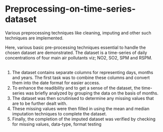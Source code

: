 # Preprocessing-on-time-series-dataset
Various preprocessing techniques like cleaning, imputing and other such techniques are implemented.

Here, various basic pre-processing techniques essential to handle the chosen dataset are demonstrated. 
The dataset is a time-series of daily concentrations of four main air pollutants viz; NO2, SO2, SPM and RSPM.<br><br>
1. The dataset contains separate columns for representing days, months and years. 
The first task was to combine these columns and convert them into the date format for easier access.<br>
2. To enhance the readibility and to get a sense of the dataset, the time-series was briefly analyzed by grouping the data on the basis of months.<br>
3. The dataset was then scrutinised to determine any missing values that are to be further dealt with.<br>
4. These missing values were then filled in using the mean and median imputation techniques to complete the dataset.
5. Finally, the completion of the imputed dataset was verified by checking for missing values, data-type, format testing
